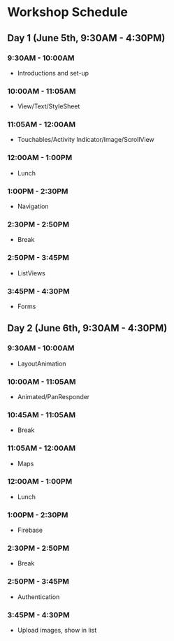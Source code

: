 # Workshop Schedule

## Day 1 (June 5th, 9:30AM - 4:30PM)
### 9:30AM - 10:00AM
* Introductions and set-up

### 10:00AM - 11:05AM
* View/Text/StyleSheet

### 11:05AM - 12:00AM
* Touchables/Activity Indicator/Image/ScrollView

### 12:00AM - 1:00PM
* Lunch

### 1:00PM - 2:30PM
* Navigation

### 2:30PM - 2:50PM
* Break

### 2:50PM - 3:45PM
* ListViews

### 3:45PM - 4:30PM
* Forms

## Day 2 (June 6th, 9:30AM - 4:30PM)
### 9:30AM - 10:00AM
* LayoutAnimation

### 10:00AM - 11:05AM
* Animated/PanResponder

### 10:45AM - 11:05AM
* Break

### 11:05AM - 12:00AM
* Maps

### 12:00AM - 1:00PM
* Lunch

### 1:00PM - 2:30PM
* Firebase

### 2:30PM - 2:50PM
* Break

### 2:50PM - 3:45PM
* Authentication

### 3:45PM - 4:30PM
* Upload images, show in list